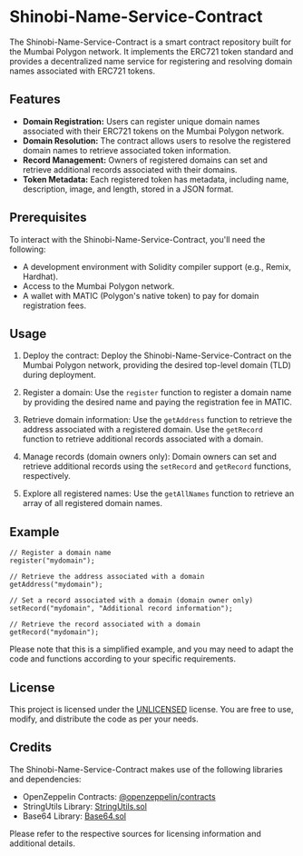 # Shinobi-Name-Service-Contract

The Shinobi-Name-Service-Contract is a smart contract repository built for the Mumbai Polygon network. It implements the ERC721 token standard and provides a decentralized name service for registering and resolving domain names associated with ERC721 tokens.

## Features

- **Domain Registration:** Users can register unique domain names associated with their ERC721 tokens on the Mumbai Polygon network.
- **Domain Resolution:** The contract allows users to resolve the registered domain names to retrieve associated token information.
- **Record Management:** Owners of registered domains can set and retrieve additional records associated with their domains.
- **Token Metadata:** Each registered token has metadata, including name, description, image, and length, stored in a JSON format.

## Prerequisites

To interact with the Shinobi-Name-Service-Contract, you'll need the following:

- A development environment with Solidity compiler support (e.g., Remix, Hardhat).
- Access to the Mumbai Polygon network.
- A wallet with MATIC (Polygon's native token) to pay for domain registration fees.

## Usage

1. Deploy the contract: Deploy the Shinobi-Name-Service-Contract on the Mumbai Polygon network, providing the desired top-level domain (TLD) during deployment.

2. Register a domain: Use the `register` function to register a domain name by providing the desired name and paying the registration fee in MATIC.

3. Retrieve domain information: Use the `getAddress` function to retrieve the address associated with a registered domain. Use the `getRecord` function to retrieve additional records associated with a domain.

4. Manage records (domain owners only): Domain owners can set and retrieve additional records using the `setRecord` and `getRecord` functions, respectively.

5. Explore all registered names: Use the `getAllNames` function to retrieve an array of all registered domain names.

## Example

```solidity
// Register a domain name
register("mydomain");

// Retrieve the address associated with a domain
getAddress("mydomain");

// Set a record associated with a domain (domain owner only)
setRecord("mydomain", "Additional record information");

// Retrieve the record associated with a domain
getRecord("mydomain");
```

Please note that this is a simplified example, and you may need to adapt the code and functions according to your specific requirements.

## License

This project is licensed under the [UNLICENSED](LICENSE) license. You are free to use, modify, and distribute the code as per your needs.

## Credits

The Shinobi-Name-Service-Contract makes use of the following libraries and dependencies:

- OpenZeppelin Contracts: [@openzeppelin/contracts](https://github.com/OpenZeppelin/openzeppelin-contracts)
- StringUtils Library: [StringUtils.sol](https://github.com/ensdomains/ens-contracts/blob/master/contracts/ethregistrar/StringUtils.sol)
- Base64 Library: [Base64.sol](https://github.com/OpenZeppelin/openzeppelin-contracts/blob/master/contracts/utils/Base64.sol)

Please refer to the respective sources for licensing information and additional details.
